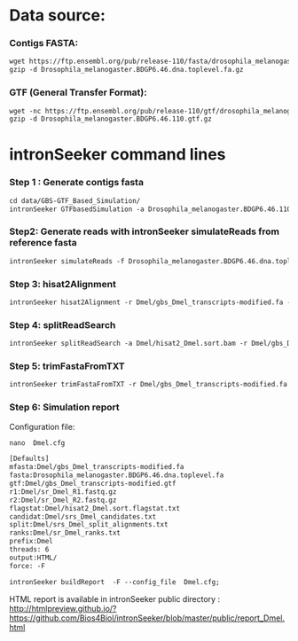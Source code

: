 Data source:
============

### Contigs FASTA: 

```diff
wget https://ftp.ensembl.org/pub/release-110/fasta/drosophila_melanogaster/dna/Drosophila_melanogaster.BDGP6.46.dna.toplevel.fa.gz
gzip -d Drosophila_melanogaster.BDGP6.46.dna.toplevel.fa.gz
```

### GTF (General Transfer Format):


```diff
wget -nc https://ftp.ensembl.org/pub/release-110/gtf/drosophila_melanogaster/Drosophila_melanogaster.BDGP6.46.110.gtf.gz
gzip -d Drosophila_melanogaster.BDGP6.46.110.gtf.gz

```

intronSeeker command lines
============================

### Step 1 : Generate contigs fasta

```diff
cd data/GBS-GTF_Based_Simulation/
intronSeeker GTFbasedSimulation -a Drosophila_melanogaster.BDGP6.46.110.gtf -r Drosophila_melanogaster.BDGP6.46.dna.toplevel.fa -p Dmel -o Dmel
```

### Step2: Generate reads with intronSeeker simulateReads from reference fasta

```diff
intronSeeker simulateReads -f Drosophila_melanogaster.BDGP6.46.dna.toplevel.fa -c ../../../config/grinder_GBS.cfg -p Dmel -o Dmel
```

### Step 3: hisat2Alignment

```diff
intronSeeker hisat2Alignment -r Dmel/gbs_Dmel_transcripts-modified.fa -1 Dmel/sr_Dmel_R1.fastq.gz -2 Dmel/sr_Dmel_R2.fastq.gz -o Dmel -p Dmel

```

### Step 4: splitReadSearch

```diff
intronSeeker splitReadSearch -a Dmel/hisat2_Dmel.sort.bam -r Dmel/gbs_Dmel_transcripts-modified.fa -o Dmel -p Dmel

```

### Step 5: trimFastaFromTXT

```diff
intronSeeker trimFastaFromTXT -r Dmel/gbs_Dmel_transcripts-modified.fa -c Dmel/srs_Dmel_HISAT2_candidates.txt -o Dmel/HISAT2_trim/ -p Dmel
```

### Step 6: Simulation report


Configuration file:

```diff
nano  Dmel.cfg
```


```diff
[Defaults]
mfasta:Dmel/gbs_Dmel_transcripts-modified.fa
fasta:Drosophila_melanogaster.BDGP6.46.dna.toplevel.fa
gtf:Dmel/gbs_Dmel_transcripts-modified.gtf
r1:Dmel/sr_Dmel_R1.fastq.gz
r2:Dmel/sr_Dmel_R2.fastq.gz
flagstat:Dmel/hisat2_Dmel.sort.flagstat.txt
candidat:Dmel/srs_Dmel_candidates.txt
split:Dmel/srs_Dmel_split_alignments.txt
ranks:Dmel/sr_Dmel_ranks.txt
prefix:Dmel
threads: 6                
output:HTML/
force: -F
```


```diff
intronSeeker buildReport  -F --config_file  Dmel.cfg;
```

HTML report is available in intronSeeker public directory : http://htmlpreview.github.io/?https://github.com/Bios4Biol/intronSeeker/blob/master/public/report_Dmel.html
